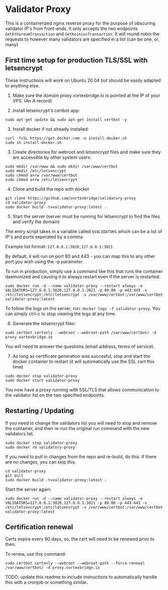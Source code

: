 # Validator Proxy

This is a containerized nginx reverse proxy for the purpose of obscuring validator IP's from front-ends. It only accepts the two endpoints `GetEthereumTransaction` and `GetKoiniosTransaction`. It will round-robin the requests to however many validators are specified in a list (can be one, or, many)

## First time setup for production TLS/SSL with letsencrypt

These instructions will work on Ubuntu 20.04 but should be easily adapted to anything else.

1) Make sure the domain proxy.vortexbridge.io is pointed at the IP of your VPS. (An A record)

2) Install letsencrypt's certbot app:
```
sudo apt-get update && sudo apt-get install certbot -y
```

3) Install docker if not already installed:
```
curl -fsSL https://get.docker.com -o install-docker.sh
sudo sh install-docker.sh
```

3) Create directories for webroot and letsencrypt files and make sure they are accessible by other system users:
```
sudo mkdir /var/www && sudo mkdir /var/www/certbot
sudo mkdir /etc/letsencrypt
sudo chmod a+rw /var/www/certbot
sudo chmod a+rw /etc/letsencrypt
```

4) Clone and build the repo with docker
```
git clone https://github.com/vortexbridge/validatory-proxy
cd validator-proxy
sudo docker build -t=validator-proxy:latest .
```

5) Start the server (server must be running for letsencrypt to find the files and verify the domain)

The entry script takes in a variable called `$VALIDATORS` which can be a list of IP's and ports seperated by a comma

Example list format: `127.0.0.1:3020,127.0.0.1:3021`

By default, it will run on port 80 and 443 - you can map this to any other port you wish using the -p parameter.

To run in production, simply use a command like this that runs the container daemonized and causing it to always restart even if the server is restarted:

```
sudo docker run -d --name validator-proxy --restart always -e VALIDATORS=127.0.0.1:3020,127.0.0.1:3021 -p 80:80 -p 443:443 -v /etc/letsencrypt:/etc/letsencrypt -v /var/www/certbot:/var/www/certbot validator-proxy:latest
```

To follow the logs on the server, run: `docker logs -f validator-proxy`. You can simply ctrl-c to stop viewing the logs at any time.

6) Generate the letsencrypt files:
```
sudo certbot certonly --webroot --webroot-path /var/www/certbot/ -d proxy.vortexbridge.io
```
You will need to answer the questions (email address, terms of service).

7) As long as certificate generation was succesful, stop and start the docker container to restart (it will automatically use the SSL cert this time)
```
sudo docker stop validator-proxy
sudo docker start validator-proxy
```

You now have a proxy running with SSL/TLS that allows communication to the validator list on the two specified endpoints.

## Restarting / Updating

If you need to change the validators list you will need to stop and remove the container, and then re-run the original run command with the new validators list.

```
sudo docker stop validator-proxy
sudo docker rm validatory-proxy
```

If you need to pull in changes from the repo and re-build, do this. If there are no changes, you can skip this.
```
cd validator-proxy
git pull
sudo docker build -t=validator-proxy:latest .
```

Start the server again:
```
sudo docker run -d --name validator-proxy --restart always -e VALIDATORS=127.0.0.1:3020,127.0.0.1:3021 -p 80:80 -p 443:443 -v /etc/letsencrypt:/etc/letsencrypt -v /var/www/certbot:/var/www/certbot validator-proxy:latest
```

## Certification renewal

Certs expire every 90 days, so, the cert will need to be renewed prior to then.

To renew, use this command:
```
sudo certbot certonly --webroot --webroot-path --force-renewal /var/www/certbot/ -d proxy.vortexbridge.io
```

TODO: update this readme to include instructions to automatically handle this with a cronjob or something similar.
